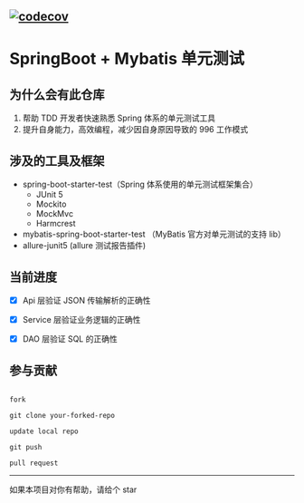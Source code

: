 [![codecov](https://codecov.io/gh/AhianZhang/test-resource/branch/master/graph/badge.svg)](https://codecov.io/gh/AhianZhang/test-resource)
---
# SpringBoot + Mybatis 单元测试
## 为什么会有此仓库
1.  帮助 TDD 开发者快速熟悉 Spring 体系的单元测试工具
2.  提升自身能力，高效编程，减少因自身原因导致的 996 工作模式

## 涉及的工具及框架
- spring-boot-starter-test（Spring 体系使用的单元测试框架集合）
    - JUnit 5
    - Mockito
    - MockMvc
    - Harmcrest
- mybatis-spring-boot-starter-test （MyBatis 官方对单元测试的支持 lib）
- allure-junit5 (allure 测试报告插件)


## 当前进度
- [x] Api 层验证 JSON 传输解析的正确性
- [x] Service 层验证业务逻辑的正确性
- [x] DAO 层验证 SQL 的正确性



## 参与贡献

```shell

fork

git clone your-forked-repo

update local repo

git push

pull request

```
---
如果本项目对你有帮助，请给个 star

